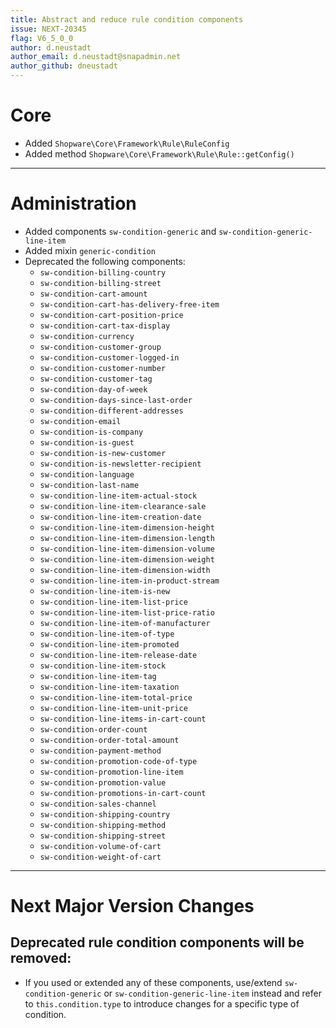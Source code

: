 ```yaml
---
title: Abstract and reduce rule condition components
issue: NEXT-20345
flag: V6_5_0_0
author: d.neustadt
author_email: d.neustadt@snapadmin.net
author_github: dneustadt
---
```

# Core
* Added `Shopware\Core\Framework\Rule\RuleConfig`
* Added method `Shopware\Core\Framework\Rule\Rule::getConfig()`
___
# Administration
* Added components `sw-condition-generic` and `sw-condition-generic-line-item`
* Added mixin `generic-condition`
* Deprecated the following components:
    * `sw-condition-billing-country`
    * `sw-condition-billing-street`
    * `sw-condition-cart-amount`
    * `sw-condition-cart-has-delivery-free-item`
    * `sw-condition-cart-position-price`
    * `sw-condition-cart-tax-display`
    * `sw-condition-currency`
    * `sw-condition-customer-group`
    * `sw-condition-customer-logged-in`
    * `sw-condition-customer-number`
    * `sw-condition-customer-tag`
    * `sw-condition-day-of-week`
    * `sw-condition-days-since-last-order`
    * `sw-condition-different-addresses`
    * `sw-condition-email`
    * `sw-condition-is-company`
    * `sw-condition-is-guest`
    * `sw-condition-is-new-customer`
    * `sw-condition-is-newsletter-recipient`
    * `sw-condition-language`
    * `sw-condition-last-name`
    * `sw-condition-line-item-actual-stock`
    * `sw-condition-line-item-clearance-sale`
    * `sw-condition-line-item-creation-date`
    * `sw-condition-line-item-dimension-height`
    * `sw-condition-line-item-dimension-length`
    * `sw-condition-line-item-dimension-volume`
    * `sw-condition-line-item-dimension-weight`
    * `sw-condition-line-item-dimension-width`
    * `sw-condition-line-item-in-product-stream`
    * `sw-condition-line-item-is-new`
    * `sw-condition-line-item-list-price`
    * `sw-condition-line-item-list-price-ratio`
    * `sw-condition-line-item-of-manufacturer`
    * `sw-condition-line-item-of-type`
    * `sw-condition-line-item-promoted`
    * `sw-condition-line-item-release-date`
    * `sw-condition-line-item-stock`
    * `sw-condition-line-item-tag`
    * `sw-condition-line-item-taxation`
    * `sw-condition-line-item-total-price`
    * `sw-condition-line-item-unit-price`
    * `sw-condition-line-items-in-cart-count`
    * `sw-condition-order-count`
    * `sw-condition-order-total-amount`
    * `sw-condition-payment-method`
    * `sw-condition-promotion-code-of-type`
    * `sw-condition-promotion-line-item`
    * `sw-condition-promotion-value`
    * `sw-condition-promotions-in-cart-count`
    * `sw-condition-sales-channel`
    * `sw-condition-shipping-country`
    * `sw-condition-shipping-method`
    * `sw-condition-shipping-street`
    * `sw-condition-volume-of-cart`
    * `sw-condition-weight-of-cart`

___
# Next Major Version Changes
## Deprecated rule condition components will be removed:
* If you used or extended any of these components, use/extend `sw-condition-generic` or `sw-condition-generic-line-item` instead and refer to `this.condition.type` to introduce changes for a specific type of condition. 
